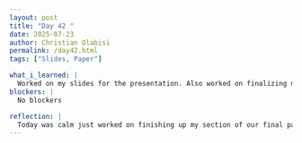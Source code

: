 ```yaml
---
layout: post
title: "Day 42 "
date: 2025-07-23
author: Christian Olabisi
permalink: /day42.html
tags: ["Slides, Paper"]

what_i_learned: |
  Worked on my slides for the presentation. Also worked on finalizing my paper.
blockers: |
  No blockers

reflection: |
  Today was calm just worked on finishing up my section of our final paper, changed it up some after receiving feedback from my grad mentor. Also started working on my slides for the final presentation, can't wait to present!!
---
```


